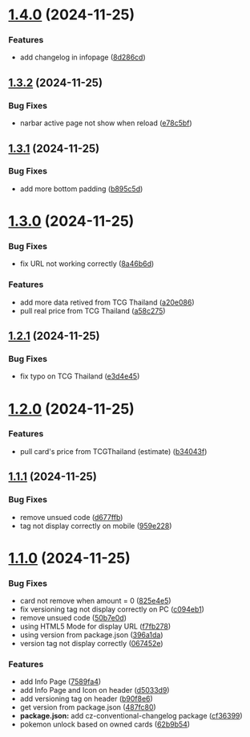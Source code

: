 # [1.4.0](https://github.com/3xbun/thdex/compare/v1.3.2...v1.4.0) (2024-11-25)


### Features

* add changelog in infopage ([8d286cd](https://github.com/3xbun/thdex/commit/8d286cdf51db1dc8f6904218a735b3364949ac80))



## [1.3.2](https://github.com/3xbun/thdex/compare/v1.3.1...v1.3.2) (2024-11-25)


### Bug Fixes

* narbar active page not show when reload ([e78c5bf](https://github.com/3xbun/thdex/commit/e78c5bf495087c6355a4ad9173d28505c5e35428))



## [1.3.1](https://github.com/3xbun/thdex/compare/v1.3.0...v1.3.1) (2024-11-25)


### Bug Fixes

* add more bottom padding ([b895c5d](https://github.com/3xbun/thdex/commit/b895c5d1acb900d9ae2743f3a583bb473a24f15a))



# [1.3.0](https://github.com/3xbun/thdex/compare/v1.2.1...v1.3.0) (2024-11-25)


### Bug Fixes

* fix URL not working correctly ([8a46b6d](https://github.com/3xbun/thdex/commit/8a46b6d774e050596aaae6acb599ac59558a968b))


### Features

* add more data retived from TCG Thailand ([a20e086](https://github.com/3xbun/thdex/commit/a20e08634ba62be60984286ccc7de3a907bf1759))
* pull real price from TCG Thailand ([a58c275](https://github.com/3xbun/thdex/commit/a58c27524c099d587b44f38de2a5e6e4d09be9ec))



## [1.2.1](https://github.com/3xbun/thdex/compare/v1.2.0...v1.2.1) (2024-11-25)


### Bug Fixes

* fix typo on TCG Thailand ([e3d4e45](https://github.com/3xbun/thdex/commit/e3d4e457ffee9af0d2f6aa922452ebcc3132693d))



# [1.2.0](https://github.com/3xbun/thdex/compare/v1.1.1...v1.2.0) (2024-11-25)


### Features

* pull card's price from TCGThailand (estimate) ([b34043f](https://github.com/3xbun/thdex/commit/b34043f55a409a9891ad0d3517da23ceda6aef87))



## [1.1.1](https://github.com/3xbun/thdex/compare/v1.1.0...v1.1.1) (2024-11-25)


### Bug Fixes

* remove unsued code ([d677ffb](https://github.com/3xbun/thdex/commit/d677ffb90c65eda5a0135ef50c5f5e5e1a5c8473))
* tag not display correctly on mobile ([959e228](https://github.com/3xbun/thdex/commit/959e228c3f320e38b16c6d42bc0ff6e81c7f7091))



# [1.1.0](https://github.com/3xbun/thdex/compare/cf363991bf82b20be5cf35dbd0914b5fc7e49745...v1.1.0) (2024-11-25)


### Bug Fixes

* card not remove when amount = 0 ([825e4e5](https://github.com/3xbun/thdex/commit/825e4e566909050cd1741f61806167e2b20042b7))
* fix versioning tag not display correctly on PC ([c094eb1](https://github.com/3xbun/thdex/commit/c094eb1a58ab461e3d5aa280287f9ee2c88ae549))
* remove unsued code ([50b7e0d](https://github.com/3xbun/thdex/commit/50b7e0dfbc5361994c228a8a71c5690b0865ee03))
* using HTML5 Mode for display URL ([f7fb278](https://github.com/3xbun/thdex/commit/f7fb2782b7b89dc499dccc497a168fe7f87f37f6))
* using version from package.json ([396a1da](https://github.com/3xbun/thdex/commit/396a1da498c86eb4c312702a062c0adb186d5b8a))
* version tag not display correctly ([067452e](https://github.com/3xbun/thdex/commit/067452eb91829f560f6fa668dea39c6259b6acd9))


### Features

* add Info Page ([7589fa4](https://github.com/3xbun/thdex/commit/7589fa45f6b8338f5551fe9cfa28f1fa7917fbd4))
* add Info Page and Icon on header ([d5033d9](https://github.com/3xbun/thdex/commit/d5033d9973f17e29f3899994a1b850a8e3e600f8))
* add versioning tag on header ([b90f8e6](https://github.com/3xbun/thdex/commit/b90f8e640a085ede1a2b7932bd8675f34a5db10c))
* get version from package.json ([487fc80](https://github.com/3xbun/thdex/commit/487fc806e63f541fbd1243d3d1ad7858ff48971e))
* **package.json:** add cz-conventional-changelog package ([cf36399](https://github.com/3xbun/thdex/commit/cf363991bf82b20be5cf35dbd0914b5fc7e49745))
* pokemon unlock based on owned cards ([62b9b54](https://github.com/3xbun/thdex/commit/62b9b54accf2664455189950f6fb5b367f3da63a))



